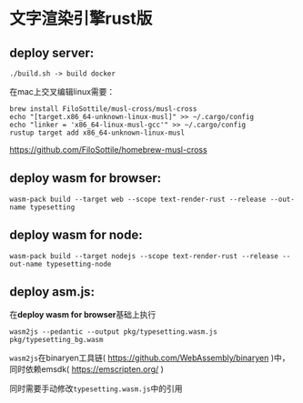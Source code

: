 #  文字渲染引擎rust版

## deploy server:

`./build.sh -> build docker`

在mac上交叉编辑linux需要：
```$xslt
brew install FiloSottile/musl-cross/musl-cross
echo "[target.x86_64-unknown-linux-musl]" >> ~/.cargo/config
echo "linker = 'x86_64-linux-musl-gcc'" >> ~/.cargo/config
rustup target add x86_64-unknown-linux-musl
```
https://github.com/FiloSottile/homebrew-musl-cross

## deploy wasm for browser:

`wasm-pack build --target web --scope text-render-rust --release --out-name typesetting`

## deploy wasm for node:

`wasm-pack build --target nodejs --scope text-render-rust --release --out-name typesetting-node`

## deploy asm.js:

在**deploy wasm for browser**基础上执行

`wasm2js --pedantic --output pkg/typesetting.wasm.js pkg/typesetting_bg.wasm`

`wasm2js`在binaryen工具链( https://github.com/WebAssembly/binaryen )中，同时依赖emsdk( https://emscripten.org/ )

同时需要手动修改`typesetting.wasm.js`中的引用

